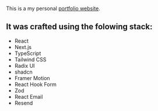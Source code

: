 This is a my personal [portfolio website](https://afendell.vercel.app/).

## It was crafted using the folowing stack:

- React
- Next.js
- TypeScript
- Tailwind CSS
- Radix UI
- shadcn
- Framer Motion
- React Hook Form
- Zod
- React Email
- Resend

